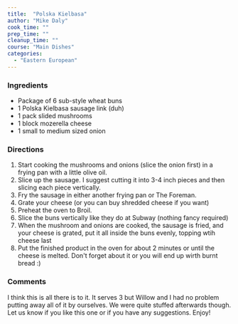 ```yaml
---
title:  "Polska Kielbasa"
author: "Mike Daly"
cook_time: ""
prep_time: ""
cleanup_time: ""
course: "Main Dishes"
categories: 
  - "Eastern European"
---
```

### Ingredients

* Package of 6 sub-style wheat buns
* 1 Polska Kielbasa sausage link (duh)
* 1 pack slided mushrooms
* 1 block mozerella cheese
* 1 small to medium sized onion

### Directions

1. Start cooking the mushrooms and onions (slice the onion first) in a frying pan with a little olive oil.
1. Slice up the sausage. I suggest cutting it into 3-4 inch pieces and then slicing each piece vertically.
1. Fry the sausage in either another frying pan or The Foreman.
1. Grate your cheese (or you can buy shredded cheese if you want)
1. Preheat the oven to Broil.
1. Slice the buns vertically like they do at Subway (nothing fancy required)
1. When the mushroom and onions are cooked, the sausage is fried, and your cheese is grated, put it all inside the buns evenly, topping wtih cheese last
1. Put the finished product in the oven for about 2 minutes or until the cheese is melted. Don't forget about it or you will end up wirth burnt bread :)

### Comments

I think this is all there is to it. It serves 3 but Willow and I had no problem putting away all of it by ourselves. We were quite stuffed afterwards though. Let us know if you like this one or if you have any suggestions. Enjoy!